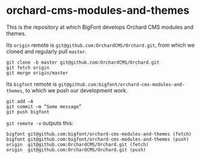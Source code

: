 # orchard-cms-modules-and-themes

This is the repository at which BigFont develops Orchard CMS modules and themes.

Its `origin` remote is `git@github.com:OrchardCMS/Orchard.git`, from which we cloned and regularly pull `master`.

    git clone -b master git@github.com:OrchardCMS/Orchard.git
    git fetch origin
    git merge origin/master

Its `bigfont` remote is `git@github.com:bigfont/orchard-cms-modules-and-themes`, to which we push our development work. 

    git add –A
    git commit –m “Some message”
    git push bigfont

`git remote -v` outputs this:

    bigfont git@github.com:bigfont/orchard-cms-modules-and-themes (fetch)
    bigfont git@github.com:bigfont/orchard-cms-modules-and-themes (push)
    origin  git@github.com:OrchardCMS/Orchard.git (fetch)
    origin  git@github.com:OrchardCMS/Orchard.git (push)
